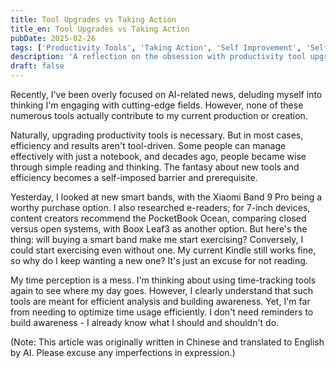 ```yaml
---
title: Tool Upgrades vs Taking Action
title_en: Tool Upgrades vs Taking Action
pubDate: 2025-02-26
tags: ['Productivity Tools', 'Taking Action', 'Self Improvement', 'Self Reflection']
description: 'A reflection on the obsession with productivity tool upgrades while neglecting actual action, examining tool anxiety from AI to smart devices, and how to avoid using tools as excuses for inaction.'
draft: false
---
```


Recently, I've been overly focused on AI-related news, deluding myself into thinking I'm engaging with cutting-edge fields. However, none of these numerous tools actually contribute to my current production or creation.

Naturally, upgrading productivity tools is necessary. But in most cases, efficiency and results aren't tool-driven. Some people can manage effectively with just a notebook, and decades ago, people became wise through simple reading and thinking. The fantasy about new tools and efficiency becomes a self-imposed barrier and prerequisite.

Yesterday, I looked at new smart bands, with the Xiaomi Band 9 Pro being a worthy purchase option. I also researched e-readers; for 7-inch devices, content creators recommend the PocketBook Ocean, comparing closed versus open systems, with Boox Leaf3 as another option. But here's the thing: will buying a smart band make me start exercising? Conversely, I could start exercising even without one. My current Kindle still works fine, so why do I keep wanting a new one? It's just an excuse for not reading.

My time perception is a mess. I'm thinking about using time-tracking tools again to see where my day goes. However, I clearly understand that such tools are meant for efficient analysis and building awareness. Yet, I'm far from needing to optimize time usage efficiently. I don't need reminders to build awareness - I already know what I should and shouldn't do.

(Note: This article was originally written in Chinese and translated to English by AI. Please excuse any imperfections in expression.)
